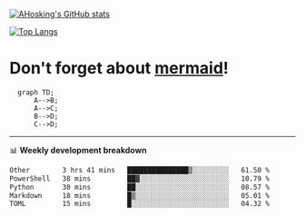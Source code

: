 [![AHosking's GitHub stats](https://github-readme-stats.vercel.app/api?username=ahosking&count_private=true&show_icons=true&theme=onedark&hide_rank=true&include_all_commits=true)](https://github.com/ahosking)

[![Top Langs](https://github-readme-stats.vercel.app/api/top-langs/?username=ahosking&layout=compact&theme=onedark)](https://github.com/ahosking)


# Don't forget about [mermaid](https://github.blog/2022-02-14-include-diagrams-markdown-files-mermaid/)!

```mermaid
  graph TD;
      A-->B;
      A-->C;
      B-->D;
      C-->D;
```
-------

📊 **Weekly development breakdown**

<!--START_SECTION:waka-->

```txt
Other        3 hrs 41 mins   ███████████████▒░░░░░░░░░   61.50 %
PowerShell   38 mins         ██▓░░░░░░░░░░░░░░░░░░░░░░   10.79 %
Python       30 mins         ██░░░░░░░░░░░░░░░░░░░░░░░   08.57 %
Markdown     18 mins         █▒░░░░░░░░░░░░░░░░░░░░░░░   05.01 %
TOML         15 mins         █░░░░░░░░░░░░░░░░░░░░░░░░   04.32 %
```

<!--END_SECTION:waka-->
